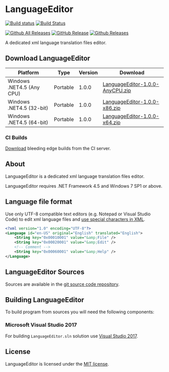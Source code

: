 # LanguageEditor

[![Build status](https://ci.appveyor.com/api/projects/status/7khsyl0fw7fqp9xw/branch/master?svg=true)](https://ci.appveyor.com/project/wieslawsoltes/languageeditor/branch/master)
[![Build Status](https://dev.azure.com/wieslawsoltes/LanguageEditor/_apis/build/status/wieslawsoltes.LanguageEditor)](https://dev.azure.com/wieslawsoltes/LanguageEditor/_build/latest?definitionId=1)

[![Github All Releases](https://img.shields.io/github/downloads/wieslawsoltes/languageeditor/total.svg)](https://github.com/wieslawsoltes/LanguageEditor/releases)
[![GitHub Release](https://img.shields.io/github/release/wieslawsoltes/languageeditor.svg)](https://github.com/wieslawsoltes/LanguageEditor/releases/latest)
[![Github Releases](https://img.shields.io/github/downloads/wieslawsoltes/languageeditor/latest/total.svg)](https://github.com/wieslawsoltes/LanguageEditor/releases)

A dedicated xml language translation files editor.

## Download LanguageEditor

| Platform                   | Type        | Version       | Download                                                                                                                               |
|----------------------------|-------------|---------------|----------------------------------------------------------------------------------------------------------------------------------------|
| Windows .NET4.5 (Any CPU)  | Portable    | 1.0.0         | [LanguageEditor-1.0.0-AnyCPU.zip](https://github.com/wieslawsoltes/LanguageEditor/releases/download/1.0.0/LanguageEditor-1.0.0-AnyCPU.zip) |
| Windows .NET4.5 (32-bit)   | Portable    | 1.0.0         | [LanguageEditor-1.0.0-x86.zip](https://github.com/wieslawsoltes/LanguageEditor/releases/download/1.0.0/LanguageEditor-1.0.0-x86.zip)       |
| Windows .NET4.5 (64-bit)   | Portable    | 1.0.0         | [LanguageEditor-1.0.0-x64.zip](https://github.com/wieslawsoltes/LanguageEditor/releases/download/1.0.0/LanguageEditor-1.0.0-x64.zip)       |

### CI Builds

[Download](https://ci.appveyor.com/project/wieslawsoltes/languageeditor/build/artifacts) bleeding edge builds from the CI server.

## About

LanguageEditor is a dedicated xml language translation files editor.

LanguageEditor requires .NET Framework 4.5 and Windows 7 SP1 or above.

## Language file format

Use only UTF-8 compatible text editors (e.g. Notepad or Visual Studio Code) to edit xml language files
and [use special characters in XML](https://www.dvteclipse.com/documentation/svlinter/How_to_use_special_characters_in_XML.3F.html#gsc.tab=0).

```XML
<?xml version="1.0" encoding="UTF-8"?>
<Language id="en-US" original="English" translated="English">
    <String key="0x00010001" value="&amp;File" />
    <String key="0x00020001" value="&amp;Edit" />
    <!-- Comment -->
    <String key="0x00060001" value="&amp;Help" />
</Language>
```

## LanguageEditor Sources

Sources are available in the [git source code repository](https://github.com/wieslawsoltes/LanguageEditor.git).

## Building LanguageEditor

To build program from sources you will need the following components:

### Microsoft Visual Studio 2017

For building `LanguageEditor.sln` solution use [Visual Studio 2017](https://www.visualstudio.com).

## License

LanguageEditor is licensed under the [MIT license](LICENSE.TXT).
